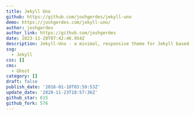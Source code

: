 ```yaml
---
title: Jekyll Uno
github: https://github.com/joshgerdes/jekyll-uno
demo: https://joshgerdes.com/jekyll-uno/
author: joshgerdes
author_link: https://github.com/joshgerdes
date: 2023-11-28T07:42:46.954Z
description: Jekyll-Uno - a minimal, responsive theme for Jekyll based on Uno for Ghost
ssg:
  - Jekyll
css: []
cms:
  - Ghost
category: []
draft: false
publish_date: '2016-01-10T03:59:53Z'
update_date: '2020-11-23T18:57:36Z'
github_star: 615
github_fork: 576
---
```

